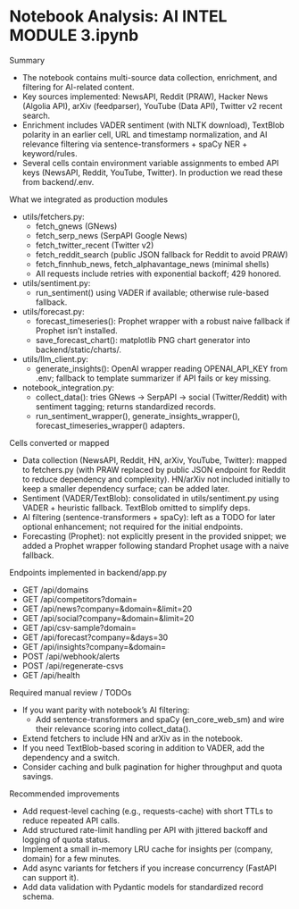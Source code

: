 # Notebook Analysis: AI INTEL MODULE 3.ipynb

Summary
- The notebook contains multi-source data collection, enrichment, and filtering for AI-related content.
- Key sources implemented: NewsAPI, Reddit (PRAW), Hacker News (Algolia API), arXiv (feedparser), YouTube (Data API), Twitter v2 recent search.
- Enrichment includes VADER sentiment (with NLTK download), TextBlob polarity in an earlier cell, URL and timestamp normalization, and AI relevance filtering via sentence-transformers + spaCy NER + keyword/rules.
- Several cells contain environment variable assignments to embed API keys (NewsAPI, Reddit, YouTube, Twitter). In production we read these from backend/.env.

What we integrated as production modules
- utils/fetchers.py:
  - fetch_gnews (GNews)
  - fetch_serp_news (SerpAPI Google News)
  - fetch_twitter_recent (Twitter v2)
  - fetch_reddit_search (public JSON fallback for Reddit to avoid PRAW)
  - fetch_finnhub_news, fetch_alphavantage_news (minimal shells)
  - All requests include retries with exponential backoff; 429 honored.
- utils/sentiment.py:
  - run_sentiment() using VADER if available; otherwise rule-based fallback.
- utils/forecast.py:
  - forecast_timeseries(): Prophet wrapper with a robust naive fallback if Prophet isn’t installed.
  - save_forecast_chart(): matplotlib PNG chart generator into backend/static/charts/.
- utils/llm_client.py:
  - generate_insights(): OpenAI wrapper reading OPENAI_API_KEY from .env; fallback to template summarizer if API fails or key missing.
- notebook_integration.py:
  - collect_data(): tries GNews → SerpAPI → social (Twitter/Reddit) with sentiment tagging; returns standardized records.
  - run_sentiment_wrapper(), generate_insights_wrapper(), forecast_timeseries_wrapper() adapters.

Cells converted or mapped
- Data collection (NewsAPI, Reddit, HN, arXiv, YouTube, Twitter): mapped to fetchers.py (with PRAW replaced by public JSON endpoint for Reddit to reduce dependency and complexity). HN/arXiv not included initially to keep a smaller dependency surface; can be added later.
- Sentiment (VADER/TextBlob): consolidated in utils/sentiment.py using VADER + heuristic fallback. TextBlob omitted to simplify deps.
- AI filtering (sentence-transformers + spaCy): left as a TODO for later optional enhancement; not required for the initial endpoints.
- Forecasting (Prophet): not explicitly present in the provided snippet; we added a Prophet wrapper following standard Prophet usage with a naive fallback.

Endpoints implemented in backend/app.py
- GET /api/domains
- GET /api/competitors?domain=<slug>
- GET /api/news?company=<name>&domain=<slug>&limit=20
- GET /api/social?company=<name>&domain=<slug>&limit=20
- GET /api/csv-sample?domain=<slug>
- GET /api/forecast?company=<name>&days=30
- GET /api/insights?company=<name>&domain=<slug>
- POST /api/webhook/alerts
- POST /api/regenerate-csvs
- GET /api/health

Required manual review / TODOs
- If you want parity with notebook’s AI filtering:
  - Add sentence-transformers and spaCy (en_core_web_sm) and wire their relevance scoring into collect_data().
- Extend fetchers to include HN and arXiv as in the notebook.
- If you need TextBlob-based scoring in addition to VADER, add the dependency and a switch.
- Consider caching and bulk pagination for higher throughput and quota savings.

Recommended improvements
- Add request-level caching (e.g., requests-cache) with short TTLs to reduce repeated API calls.
- Add structured rate-limit handling per API with jittered backoff and logging of quota status.
- Implement a small in-memory LRU cache for insights per (company, domain) for a few minutes.
- Add async variants for fetchers if you increase concurrency (FastAPI can support it).
- Add data validation with Pydantic models for standardized record schema.
